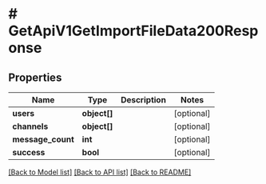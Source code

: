 # # GetApiV1GetImportFileData200Response

## Properties

Name | Type | Description | Notes
------------ | ------------- | ------------- | -------------
**users** | **object[]** |  | [optional]
**channels** | **object[]** |  | [optional]
**message_count** | **int** |  | [optional]
**success** | **bool** |  | [optional]

[[Back to Model list]](../../README.md#models) [[Back to API list]](../../README.md#endpoints) [[Back to README]](../../README.md)
